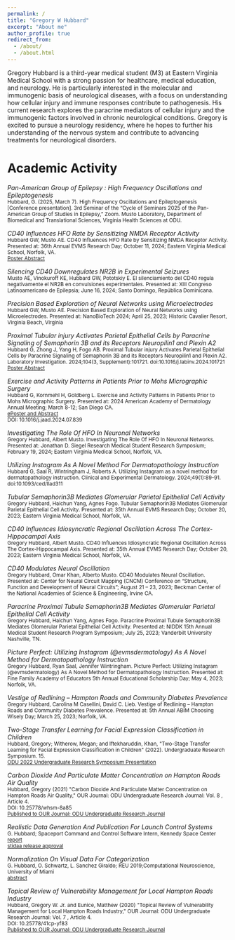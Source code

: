 ```yaml
---
permalink: /
title: "Gregory W Hubbard"
excerpt: "About me"
author_profile: true
redirect_from: 
  - /about/
  - /about.html
---
```


Gregory Hubbard is a third-year medical student (M3) at Eastern Virginia Medical School with a strong passion for healthcare, medical education, and neurology. He is particularly interested in the molecular and immunogenic basis of neurological diseases, with a focus on understanding how cellular injury and immune responses contribute to pathogenesis. His current research explores the paracrine mediators of cellular injury and the immunogenic factors involved in chronic neurological conditions. Gregory is excited to pursue a neurology residency, where he hopes to further his understanding of the nervous system and contribute to advancing treatments for neurological disorders.

# Academic Activity

<p>
<p>
<em>Pan-American Group of Epilepsy : High Frequency Oscillations and Epileptogenesis</em>
<br><small>Hubbard, G. (2025, March 7). High Frequency Oscillations and Epileptogenesis [Conference presentation]. 3rd Seminar of the “Cycle of Seminars 2025 of the Pan-American Group of Studies in Epilepsy,” Zoom. Musto Laboratory, Department of Biomedical and Translational Sciences, Virginia Health Sciences at ODU.</small>
</p>

<p>
<em>CD40 Influences HFO Rate by Sensitizing NMDA Receptor Activity</em>
<br><small>Hubbard GW, Musto AE. CD40 Influences HFO Rate by Sensitizing NMDA Receptor Activity. Presented at: 36th Annual EVMS Research Day; October 11, 2024; Eastern Virginia Medical School, Norfolk, VA. </small>
<br><small><a href="https://www.evms.edu/media/evms_public/departments/marketing__communications/research_day_program_2024_accessible.pdf">Poster Abstract</a></small>
</p>

<p>
<em>Silencing CD40 Downregulates NR2B in Experimental Seizures</em>
<br><small>Musto AE, Vinokuroff KE, Hubbard GW, Pototskiy E. El silenciamiento del CD40 regula negativamente el NR2B en convulsiones experimentales. Presented at: XIII Congreso Latinoamericano de Epilepsia; June 16, 2024; Santo Domingo, República Dominicana.</small>
</p>

<p>
<em>Precision Based Exploration of Neural Networks using Microelectrodes</em>
<br><small>Hubbard GW, Musto AE. Precision Based Exploration of Neural Networks using Microelectrodes. Presented at: NanoBioTech 2024; April 25, 2023; Historic Cavalier Resort, Virginia Beach, Virginia</small>
</p>

<p>
<em>Proximal Tubular injury Activates Parietal Epithelial Cells by Paracrine Signaling of Semaphorin 3B and its Receptors Neuropilin1 and Plexin A2</em>
<br><small>Hubbard G, Zhong J, Yang H, Fogo AB. Proximal Tubular injury Activates Parietal Epithelial Cells by Paracrine Signaling of Semaphorin 3B and its Receptors Neuropilin1 and Plexin A2. Laboratory Investigation. 2024;104(3, Supplement):101721. doi:10.1016/j.labinv.2024.101721</small>
<br><small><a href="https://www.laboratoryinvestigation.org/article/S0023-6837(24)01399-0/pdf">Poster Abstract</a></small>
</p>

<p>
<em>Exercise and Activity Patterns in Patients Prior to Mohs Micrographic Surgery</em>
<br><small>Hubbard G, Kornmehl H, Goldberg L. Exercise and Activity Patterns in Patients Prior to Mohs Micrographic Surgery. Presented at: 2024 American Academy of Dermatology Annual Meeting; March 8-12; San Diego CA.</small>
<br><small><a href="https://eposters.aad.org/abstracts/54749">ePoster and Abstract</a></small>
<br><small>DOI: 10.1016/j.jaad.2024.07.839</small>
</p>

<p>
<em>Investigating The Role Of HFO In Neuronal Networks </em>
<br><small>Gregory Hubbard, Albert Musto. Investigating The Role Of HFO In Neuronal Networks. Presented at: Jonathan D. Siegel Research Medical Student Research Symposium; February 19, 2024; Eastern Virginia Medical School, Norfolk, VA.</small>
</p>

<p>
<em>Utilizing Instagram As A Novel Method For Dermatopathology Instruction </em>
<br><small>Hubbard G, Saal R, Wintringham J, Roberts A. Utilizing Instagram as a novel method for dermatopathology instruction. Clinical and Experimental Dermatology. 2024;49(1):89-91. doi:10.1093/ced/llad311</small>
</p>

<p>
<em>Tubular Semaphorin3B Mediates Glomerular Parietal Epithelial Cell Activity </em>
<br><small>Gregory Hubbard, Haichun Yang, Agnes Fogo. Tubular Semaphorin3B Mediates Glomerular Parietal Epithelial Cell Activity. Presented at: 35th Annual EVMS Research Day; October 20, 2023; Eastern Virginia Medical School, Norfolk, VA.</small>
</p>

<p>
<em>CD40 Influences Idiosyncratic Regional Oscillation Across The Cortex-Hippocampal Axis </em>
<br> <small>Gregory Hubbard, Albert Musto. CD40 Influences Idiosyncratic Regional Oscillation Across The Cortex-Hippocampal Axis. Presented at: 35th Annual EVMS Research Day; October 20, 2023; Eastern Virginia Medical School, Norfolk, VA. </small>
</p>

<p>
<em>CD40 Modulates Neural Oscillation </em>
<br> <small> Gregory Hubbard, Omar Khan, Alberto Musto. CD40 Modulates Neural Oscillation. Presented at: Center for Neural Circuit Mapping (CNCM) Conference on “Structure, Function and Development of Neural Circuits”; August 21 – 23, 2023; Beckman Center of the National Academies of Science & Engineering, Irvine CA. </small>
</p>

<p>
<em>Paracrine Proximal Tubule Semaphorin3B Mediates Glomerular Parietal Epithelial Cell Activity</em>
<br><small>Gregory Hubbard, Haichun Yang, Agnes Fogo. Paracrine Proximal Tubule Semaphorin3B Mediates Glomerular Parietal Epithelial Cell Activity. Presented at: NIDDK 15th Annual Medical Student Research Program Symposium; July 25, 2023; Vanderbilt University Nashville, TN.</small>
</p>

<p>
<em>Picture Perfect: Utilizing Instagram (@evmsdermatology) As A Novel Method for Dermatopathology Instruction</em>
<br><small>Gregory Hubbard, Ryan Saal, Jennifer Wintringham. Picture Perfect: Utilizing Instagram (@evmsdermatology) As A Novel Method for Dermatopathology Instruction. Presented at: Fine Family Academy of Educators 5th Annual Educational Scholarship Day; May 4, 2023; Norfolk, VA.</small>
</p>

<p>
<em>Vestige of Redlining – Hampton Roads and Community Diabetes Prevalence</em>
<br><small>Gregory Hubbard, Carolina M Casellini, David C. Lieb. Vestige of Redlining – Hampton Roads and Community Diabetes Prevalence. Presented at: 5th Annual ABIM Choosing Wisely Day; March 25, 2023; Norfolk, VA.</small>
</p>

<p>
<em>Two-Stage Transfer Learning for Facial Expression Classification in Children</em>
<br><small>Hubbard, Gregory; Witherow, Megan; and Iftekharuddin, Khan, "Two-Stage Transfer Learning for Facial Expression Classification in     Children" (2022). Undergraduate Research Symposium. 15. </small>
<br><small><a href="https://digitalcommons.odu.edu/undergradsymposium/2022/posters/15/">ODU 2022 Undergraduate Research Symposium Presentation</a></small>
</p>
  
<p>
<em>Carbon Dioxide And Particulate Matter Concentration on Hampton Roads Air Quality</em>
<br><small>Hubbard, Gregory (2021) "Carbon Dioxide And Particulate Matter Concentration on Hampton Roads Air Quality," OUR Journal: ODU     Undergraduate Research Journal: Vol. 8 , Article 4. </small>
<br><small>DOI: 10.25778/whsm-8a85</small>
<br><small><a href="https://digitalcommons.odu.edu/ourj/vol8/iss1/4">Published to OUR Journal: ODU Undergraduate Research Journal</a></small>
</p>
  
<p>
<em>Realistic Data Generation And Publication For Launch Control Systems</em>
<br><small>G. Hubbard; Spaceport Command and Control Software Intern, Kennedy Space Center</small>
<br><small><a href="/doc/G.Hubbard_Realistic Data Generation and Publication for Launch Control Systems.pdf" download>report</a></small>
<br><small><a href="/doc/STIDAA_91467.pdf" download>stidaa release approval</a></small>
</p>  
  
<p>
<em>Normalization On Visual Data For Categorization</em>
<br><small>G. Hubbard, O. Schwartz, L. Sanchez Giraldo; REU 2019;Computational Neuroscience, University of Miami</small>
<br><small><a href="https://www.cs.miami.edu/reu-cfs/2019/">abstract</a></small>
</p>
  
<p>
<em>Topical Review of Vulnerability Management for Local Hampton Roads Industry</em>
<br><small>Hubbard, Gregory W. Jr. and Eunice, Matthew (2020) "Topical Review of Vulnerability Management for Local Hampton Roads Industry," OUR Journal: ODU Undergraduate     Research Journal: Vol. 7 , Article 4.</small>
<br><small>DOI: 10.25778/41cp-yf83</small>
<br><small><a href="https://digitalcommons.odu.edu/ourj/vol7/iss1/4/">Published to OUR Journal: ODU Undergraduate Research Journal</a></small>
</p>
